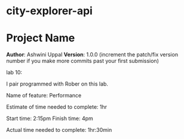 # city-explorer-api

# Project Name

**Author**: Ashwini Uppal
**Version**: 1.0.0 (increment the patch/fix version number if you make more commits past your first submission)


lab 10:

I pair programmed with Rober on this lab.

Name of feature:  Performance

Estimate of time needed to complete: 1hr

Start time: 2:15pm
Finish time: 4pm

Actual time needed to complete: 1hr:30min
